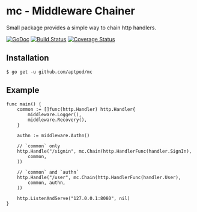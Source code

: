 mc - Middleware Chainer
=======================

Small package provides a simple way to chain http handlers.

[![GoDoc](https://godoc.org/github.com/aptpod/mc?status.svg)](https://godoc.org/github.com/aptpod/mc)
[![Build Status](https://travis-ci.org/aptpod/mc.svg?branch=master)](https://travis-ci.org/aptpod/mc)
[![Coverage Status](https://coveralls.io/repos/github/aptpod/mc/badge.svg?branch=master)](https://coveralls.io/github/aptpod/mc?branch=master)

Installation
------------

```
$ go get -u github.com/aptpod/mc
```

Example
-------

```
func main() {
	common := []func(http.Handler) http.Handler{
		middleware.Logger(),
		middleware.Recovery(),
	}

	authn := middleware.Authn()

	// `common` only
	http.Handle("/signin", mc.Chain(http.HandlerFunc(handler.SignIn),
		common,
	))

	// `common` and `authn`
	http.Handle("/user", mc.Chain(http.HandlerFunc(handler.User),
		common, authn,
	))

	http.ListenAndServe("127.0.0.1:8080", nil)
}
```
